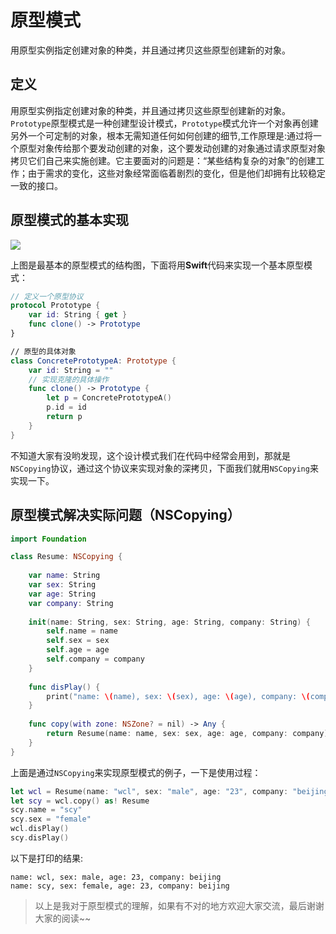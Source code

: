# 原型模式

用原型实例指定创建对象的种类，并且通过拷贝这些原型创建新的对象。

## 定义

用原型实例指定创建对象的种类，并且通过拷贝这些原型创建新的对象。`Prototype`原型模式是一种创建型设计模式，`Prototype`模式允许一个对象再创建另外一个可定制的对象，根本无需知道任何如何创建的细节,工作原理是:通过将一个原型对象传给那个要发动创建的对象，这个要发动创建的对象通过请求原型对象拷贝它们自己来实施创建。它主要面对的问题是：“某些结构复杂的对象”的创建工作；由于需求的变化，这些对象经常面临着剧烈的变化，但是他们却拥有比较稳定一致的接口。

## 原型模式的基本实现

![](http://imwcl.oss-cn-shanghai.aliyuncs.com/blog/%E8%AE%BE%E8%AE%A1%E6%A8%A1%E5%BC%8F/%E5%8E%9F%E5%9E%8B%E6%A8%A1%E5%BC%8F/prototype.png)

上图是最基本的原型模式的结构图，下面将用**Swift**代码来实现一个基本原型模式：

```swift
// 定义一个原型协议
protocol Prototype {
    var id: String { get }
    func clone() -> Prototype
}

// 原型的具体对象
class ConcretePrototypeA: Prototype {
    var id: String = ""
    // 实现克隆的具体操作
    func clone() -> Prototype {
        let p = ConcretePrototypeA()
        p.id = id
        return p
    }
}
```

不知道大家有没哟发现，这个设计模式我们在代码中经常会用到，那就是`NSCopying`协议，通过这个协议来实现对象的深拷贝，下面我们就用`NSCopying`来实现一下。

## 原型模式解决实际问题（NSCopying）

```swift
import Foundation

class Resume: NSCopying {
    
    var name: String
    var sex: String
    var age: String
    var company: String
    
    init(name: String, sex: String, age: String, company: String) {
        self.name = name
        self.sex = sex
        self.age = age
        self.company = company
    }
    
    func disPlay() {
        print("name: \(name), sex: \(sex), age: \(age), company: \(company)")
    }
    
    func copy(with zone: NSZone? = nil) -> Any {
        return Resume(name: name, sex: sex, age: age, company: company)
    }
}
```

上面是通过`NSCopying`来实现原型模式的例子，一下是使用过程：

```swift
let wcl = Resume(name: "wcl", sex: "male", age: "23", company: "beijing")
let scy = wcl.copy() as! Resume
scy.name = "scy"
scy.sex = "female"
wcl.disPlay()
scy.disPlay()
```

以下是打印的结果:

```
name: wcl, sex: male, age: 23, company: beijing
name: scy, sex: female, age: 23, company: beijing
```

> 以上是我对于原型模式的理解，如果有不对的地方欢迎大家交流，最后谢谢大家的阅读~~